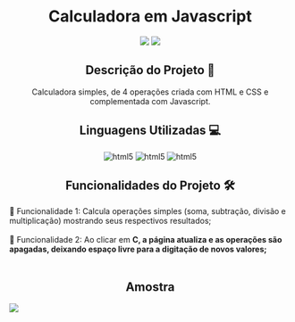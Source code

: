 <h1 align="center">Calculadora em Javascript</h1>
<p align="center">
<img src="https://img.shields.io/badge/Status-Up-sucess"/>
<img src="https://img.shields.io/badge/Lan%C3%A7amento-Nov%202022-sucess">
</p>

<h2 align="center">Descrição do Projeto 🧾</h2>
<p align="center">Calculadora simples, de 4 operações criada com HTML e CSS e complementada com Javascript. </p>

<h2 align="center">Linguagens Utilizadas 💻</h2>
<p align="center">
<img aling="center" alt="html5" src="https://img.shields.io/badge/HTML5-E34F26?style=for-the-badge&logo=html5&logoColor=white">
<img aling="center" alt="html5" src="https://img.shields.io/badge/CSS3-1572B6?style=for-the-badge&logo=css3&logoColor=white">
<img aling="center" alt="html5" src="https://img.shields.io/badge/JavaScript-F7DF1E?style=for-the-badge&logo=javascript&logoColor=black">
</p>


<h2 align="center">Funcionalidades do Projeto 🛠️</h2>
📌 Funcionalidade 1: Calcula operações simples (soma, subtração, divisão e multiplicação) mostrando seus respectivos resultados; <br> <br>
📌 Funcionalidade 2: Ao clicar em <strong>C<strong>, a página atualiza e as operações são apagadas, deixando espaço livre para a digitação de novos valores; <br><br>
<h2 align="center">Amostra</h2>
<img src="https://user-images.githubusercontent.com/112430114/211936115-8ba83b71-4d5e-49ab-8444-a421dae1d477.png">
